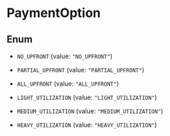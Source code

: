 

# PaymentOption

## Enum


* `NO_UPFRONT` (value: `"NO_UPFRONT"`)

* `PARTIAL_UPFRONT` (value: `"PARTIAL_UPFRONT"`)

* `ALL_UPFRONT` (value: `"ALL_UPFRONT"`)

* `LIGHT_UTILIZATION` (value: `"LIGHT_UTILIZATION"`)

* `MEDIUM_UTILIZATION` (value: `"MEDIUM_UTILIZATION"`)

* `HEAVY_UTILIZATION` (value: `"HEAVY_UTILIZATION"`)



